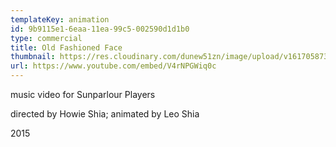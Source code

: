 ```yaml
---
templateKey: animation
id: 9b9115e1-6eaa-11ea-99c5-002590d1d1b0
type: commercial
title: Old Fashioned Face
thumbnail: https://res.cloudinary.com/dunew51zn/image/upload/v1617058733/animation/vid_T_spp_off_y29oq0.jpg
url: https://www.youtube.com/embed/V4rNPGWiq0c
---
```

music video for Sunparlour Players

directed by Howie Shia; animated by Leo Shia

2015